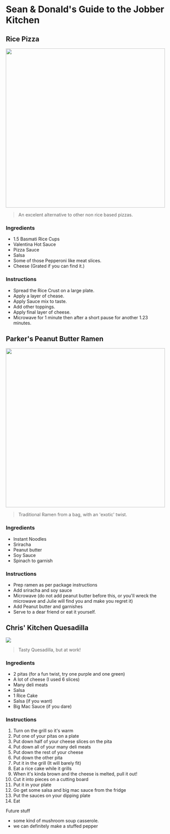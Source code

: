 # Sean & Donald's Guide to the Jobber Kitchen

## Rice Pizza

<img src="http://d.pr/i/X9U6.jpg" width="500">

> An excelent alternative to other non rice based pizzas.

### Ingredients

- 1.5 Basmati Rice Cups
- Valentina Hot Sauce
- Pizza Sauce
- Salsa
- Some of those Pepperoni like meat slices.
- Cheese (Grated if you can find it.)

### Instructions

- Spread the Rice Crust on a large plate.
- Apply a layer of chease.
- Apply Sauce mix to taste.
- Add other toppings.
- Apply final layer of cheese.
- Microwave for 1 minute then after a short pause for another 1.23 minutes.

## Parker's Peanut Butter Ramen

<img src="https://d1zjcuqflbd5k.cloudfront.net/files/acc_551327/hydz?response-content-disposition=inline;%20filename=Upload%202017-03-30%20at%2019%3A27%3A38.310Z.png&Expires=1490902365&Signature=CLZ8a48JcgmCP3DoYMwp5jKy0jqEXlDlzbc-myJLWeKHRhgjnIw1PeO2nKQ4YnyDyH6XqJmX-OmUY2xl2gv8sXmz9iwY--zy4ir-2F0x3n5g-5BQuY5ZJNEbQKc6KM2m7bNJc1l4Ah4VcysUpC6s9AVX6bPiNzkkBNbJmRpBvHY_&Key-Pair-Id=APKAJTEIOJM3LSMN33SA" width="500">


> Traditional Ramen from a bag, with an 'exotic' twist.

### Ingredients

- Instant Noodles
- Sriracha
- Peanut butter
- Soy Sauce
- Spinach to garnish

### Instructions

- Prep ramen as per package instructions
- Add sriracha and soy sauce
- Microwave (do not add peanut butter before this, or you'll wreck the microwave and Julie will find you and make you regret it)
- Add Peanut butter and garnishes
- Serve to a dear friend or eat it yourself.

## Chris' Kitchen Quesadilla
<img src="https://lh3.googleusercontent.com/3-wpvP4uNHnoZ26gGP57-R4bvS90nnL-wv8-tR808sBuuzgDfAAdL6rsSo5b0bLb346nIWBBEfyJKquAZX_CCFQoXXn29g9AETnyaQm802tnwG3vI1gvT4q9Ty4YECxR1bRxm4ZQLbj20TXmQA9ICp-aJ7rSauUxnp1NCFZKuR7xRDVXwT288YWvBxse4eZz3TBtNvKqxP1CUalEoCwWMHVPdLVXF6chTS8ej6qBNnOSzGE64NaCu6gyUZAUDiZseauyLL8ZD9iDx2GBqB0UklzvPWkaWgXEXa41vbM4uipB_nZ48v43hv3-5N0Dv3qCfJ22bDCSJPbw6Z84BXDtcIWNsBRqaZk8P7IWme7d4ebHSycojACr88Nn29Qe0TnnW4FSWJh7GIjP5Y3SpLMXc4BVe0cRqzFFcA8SBUzY3INvnhVqshQ2yP84j7iQrzZvxCNK1D4hVSYHTKTY5IKaNKiymTP6GyG8QH6k9U-7BpQLytSz0BUQDcQoM-F2tyzsE4eFdf6MkKV3G8gUyzdTEpwgC82iDbJjyy13STGpwBp4UDEkp6pIJUGl7iaOJV8sqRmPgJDd9BdnK5MZKgkPL0icY3ZkJuCXBcVgzN6FL6ZVXnnXPcoJ497cjGqdD_ejTml-hwM2q-7J3A2sWic7-P0MKEIDSEYXv3mmXYgz-wU=w1952-h1464-no">

> Tasty Quesadilla, but at work!

### Ingredients
- 2 pitas (for a fun twist, try one purple and one green)
- A lot of cheese (I used 6 slices)
- Many deli meats
- Salsa
- 1 Rice Cake
- Salsa (if you want)
- Big Mac Sauce (if you dare)

### Instructions
1. Turn on the grill so it's warm
2. Put one of your pitas on a plate
3. Put down half of your cheese slices on the pita
4. Put down all of your many deli meats
5. Put down the rest of your cheese
6. Put down the other pita
7. Put it in the grill (It will barely fit)
8. Eat a rice cake while it grills
9. When it's kinda brown and the cheese is melted, pull it out!
10. Cut it into pieces on a cutting board
11. Put it in your plate
12. Go get some salsa and big mac sauce from the fridge
13. Put the sauces on your dipping plate
14. Eat

Future stuff
- some kind of mushroom soup casserole.
- we can definitely make a stuffed pepper
